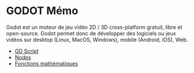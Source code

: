 # GODOT Mémo

Godot est un moteur de jeu vidéo 2D / 3D cross-platform gratuit, libre et open-source. 
Godot permet donc de développer des logiciels ou jeux vidéos 
sur desktop (Linux, MacOS, Windows), 
mobile (Android, iOS), 
Web.

- [GD Script](./GDSCRIPT.md)
- [Nodes](./NODES.md)
- [Fonctions mathématiques](./MATH.md)
